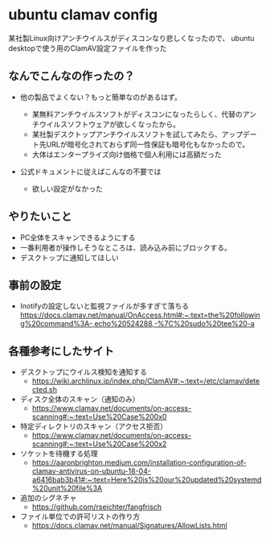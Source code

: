 # ubuntu clamav config
某社製Linux向けアンチウイルスがディスコンなり悲しくなったので、
ubuntu desktopで使う用のClamAV設定ファイルを作った

## なんでこんなの作ったの？
- 他の製品でよくない？もっと簡単なのがあるはず。
    - 某無料アンチウイルスソフトがディスコンになったらしく、代替のアンチウイルスソフトウェアが欲しくなったから。
    - 某社製デスクトップアンチウイルスソフトを試してみたら、アップデート先URLが暗号化されておらず同一性保証も暗号化もなかったので。
    - 大体はエンタープライズ向け価格で個人利用には高額だった

- 公式ドキュメントに従えばこんなの不要では
    - 欲しい設定がなかった

## やりたいこと
- PC全体をスキャンできるようにする
- 一番利用者が操作しそうなところは、読み込み前にブロックする。
- デスクトップに通知してほしい

## 事前の設定
- Inotifyの設定しないと監視ファイルが多すぎて落ちる
  https://docs.clamav.net/manual/OnAccess.html#:~:text=the%20following%20command%3A-,echo%20524288,-%7C%20sudo%20tee%20-a

## 各種参考にしたサイト
- デスクトップにウイルス検知を通知する
    - https://wiki.archlinux.jp/index.php/ClamAV#:~:text=/etc/clamav/detected.sh
- ディスク全体のスキャン（通知のみ）
    - https://www.clamav.net/documents/on-access-scanning#:~:text=Use%20Case%200x0
- 特定ディレクトリのスキャン（アクセス拒否）
    - https://www.clamav.net/documents/on-access-scanning#:~:text=Use%20Case%200x2
- ソケットを待機する処理
    - https://aaronbrighton.medium.com/installation-configuration-of-clamav-antivirus-on-ubuntu-18-04-a6416bab3b41#:~:text=Here%20is%20our%20updated%20systemd%20unit%20file%3A
- 追加のシグネチャ
    - https://github.com/rseichter/fangfrisch
- ファイル単位での許可リストの作り方
    - https://docs.clamav.net/manual/Signatures/AllowLists.html

